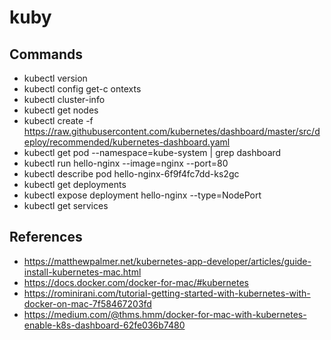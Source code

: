 # kuby

## Commands

- kubectl version
- kubectl config get-c  ontexts
- kubectl cluster-info
- kubectl get nodes
- kubectl create -f https://raw.githubusercontent.com/kubernetes/dashboard/master/src/deploy/recommended/kubernetes-dashboard.yaml
- kubectl get pod --namespace=kube-system | grep dashboard
- kubectl run hello-nginx --image=nginx --port=80
- kubectl describe pod hello-nginx-6f9f4fc7dd-ks2gc
- kubectl get deployments
- kubectl expose deployment hello-nginx --type=NodePort
- kubectl get services

## References

- https://matthewpalmer.net/kubernetes-app-developer/articles/guide-install-kubernetes-mac.html
- https://docs.docker.com/docker-for-mac/#kubernetes
- https://rominirani.com/tutorial-getting-started-with-kubernetes-with-docker-on-mac-7f58467203fd
- https://medium.com/@thms.hmm/docker-for-mac-with-kubernetes-enable-k8s-dashboard-62fe036b7480
